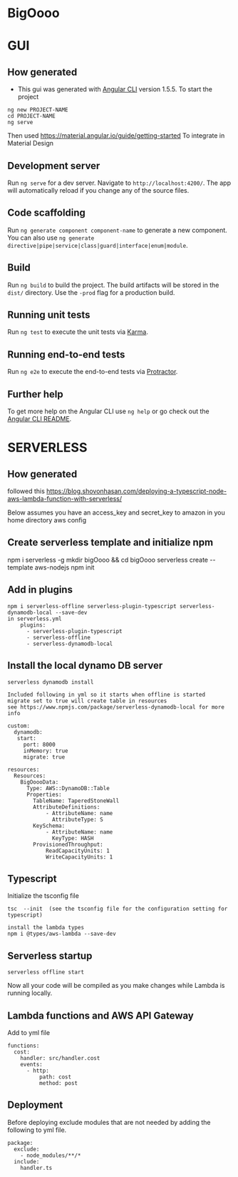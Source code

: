 # BigOooo 

# GUI

## How generated 
- This gui was generated with [Angular CLI](https://github.com/angular/angular-cli) version 1.5.5.
To start the project

```
ng new PROJECT-NAME
cd PROJECT-NAME
ng serve
```

Then used https://material.angular.io/guide/getting-started
To integrate in Material Design


## Development server

Run `ng serve` for a dev server. Navigate to `http://localhost:4200/`. The app will automatically reload if you change any of the source files.

## Code scaffolding

Run `ng generate component component-name` to generate a new component. You can also use `ng generate directive|pipe|service|class|guard|interface|enum|module`.

## Build

Run `ng build` to build the project. The build artifacts will be stored in the `dist/` directory. Use the `-prod` flag for a production build.

## Running unit tests

Run `ng test` to execute the unit tests via [Karma](https://karma-runner.github.io).

## Running end-to-end tests

Run `ng e2e` to execute the end-to-end tests via [Protractor](http://www.protractortest.org/).

## Further help

To get more help on the Angular CLI use `ng help` or go check out the [Angular CLI README](https://github.com/angular/angular-cli/blob/master/README.md).

# SERVERLESS


## How generated 
followed this
https://blog.shovonhasan.com/deploying-a-typescript-node-aws-lambda-function-with-serverless/

Below assumes you have an access_key and secret_key to amazon in you home directory aws config

## Create serverless template and initialize npm
npm i serverless -g
mkdir bigOooo && cd bigOooo
serverless create --template aws-nodejs
npm init

## Add in plugins

```
npm i serverless-offline serverless-plugin-typescript serverless-dynamodb-local --save-dev
in serverless.yml
    plugins:
      - serverless-plugin-typescript
      - serverless-offline
      - serverless-dynamodb-local
```

## Install the local dynamo DB server

```
serverless dynamodb install

Included following in yml so it starts when offline is started
migrate set to true will create table in resources
see https://www.npmjs.com/package/serverless-dynamodb-local for more info

custom:
  dynamodb:
   start:
     port: 8000
     inMemory: true
     migrate: true

resources:
  Resources:
    BigOoooData:
      Type: AWS::DynamoDB::Table
      Properties:
        TableName: TaperedStoneWall
        AttributeDefinitions:
            - AttributeName: name
              AttributeType: S
        KeySchema:
            - AttributeName: name
              KeyType: HASH
        ProvisionedThroughput:
            ReadCapacityUnits: 1
            WriteCapacityUnits: 1

```
## Typescript
Initialize the tsconfig file
```
tsc  --init  (see the tsconfig file for the configuration setting for typescript)

install the lambda types
npm i @types/aws-lambda --save-dev

```

## Serverless startup

```
serverless offline start
```
Now all your code will be compiled as you make changes while Lambda is running locally.

## Lambda functions and AWS API Gateway
Add to yml file
```
functions:
  cost:
    handler: src/handler.cost
    events:
      - http:
          path: cost
          method: post
```


## Deployment

Before deploying exclude modules that are not needed by adding the following to yml file.

```
package:
  exclude:
    - node_modules/**/*
  include:
    handler.ts
```
